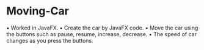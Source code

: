 # Moving-Car

•	Worked in JavaFX. 
•	Create the car by JavaFX code.
•	Move the car using the buttons such as pause, resume, increase, decrease.
•	The speed of car changes as you press the buttons.
